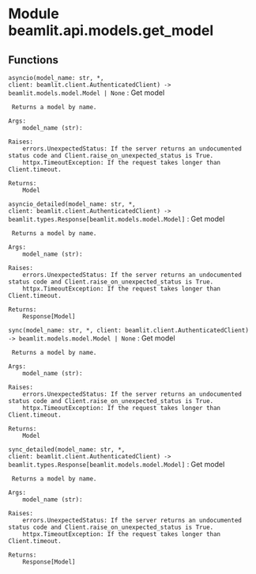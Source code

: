Module beamlit.api.models.get_model
===================================

Functions
---------

`asyncio(model_name: str, *, client: beamlit.client.AuthenticatedClient) ‑> beamlit.models.model.Model | None`
:   Get model
    
     Returns a model by name.
    
    Args:
        model_name (str):
    
    Raises:
        errors.UnexpectedStatus: If the server returns an undocumented status code and Client.raise_on_unexpected_status is True.
        httpx.TimeoutException: If the request takes longer than Client.timeout.
    
    Returns:
        Model

`asyncio_detailed(model_name: str, *, client: beamlit.client.AuthenticatedClient) ‑> beamlit.types.Response[beamlit.models.model.Model]`
:   Get model
    
     Returns a model by name.
    
    Args:
        model_name (str):
    
    Raises:
        errors.UnexpectedStatus: If the server returns an undocumented status code and Client.raise_on_unexpected_status is True.
        httpx.TimeoutException: If the request takes longer than Client.timeout.
    
    Returns:
        Response[Model]

`sync(model_name: str, *, client: beamlit.client.AuthenticatedClient) ‑> beamlit.models.model.Model | None`
:   Get model
    
     Returns a model by name.
    
    Args:
        model_name (str):
    
    Raises:
        errors.UnexpectedStatus: If the server returns an undocumented status code and Client.raise_on_unexpected_status is True.
        httpx.TimeoutException: If the request takes longer than Client.timeout.
    
    Returns:
        Model

`sync_detailed(model_name: str, *, client: beamlit.client.AuthenticatedClient) ‑> beamlit.types.Response[beamlit.models.model.Model]`
:   Get model
    
     Returns a model by name.
    
    Args:
        model_name (str):
    
    Raises:
        errors.UnexpectedStatus: If the server returns an undocumented status code and Client.raise_on_unexpected_status is True.
        httpx.TimeoutException: If the request takes longer than Client.timeout.
    
    Returns:
        Response[Model]